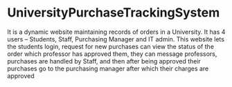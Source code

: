 # UniversityPurchaseTrackingSystem
It is a dynamic website maintaining records of orders in a University. It has 4 users – Students, Staff, Purchasing Manager and IT admin. This website lets the students login, request for new purchases can view the status of the order which professor has approved them, they can message professors, purchases are handled by Staff, and then after being approved their purchases go to the purchasing manager after which their charges are approved
